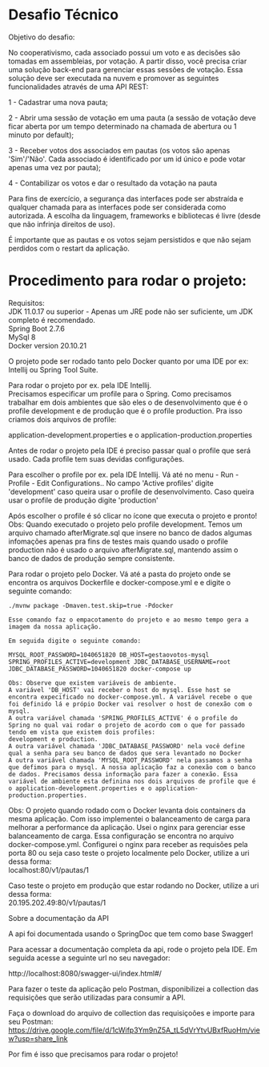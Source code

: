  # Desafio Técnico
   
   Objetivo do desafio: 

   No cooperativismo, cada associado possui um voto e as decisões são tomadas em assembleias, por votação.
   A partir disso, você precisa criar uma solução back-end para gerenciar essas sessões de votação.
   Essa solução deve ser executada na nuvem e promover as seguintes funcionalidades através de uma API REST:

   1 - Cadastrar uma nova pauta;

   2 - Abrir uma sessão de votação em uma pauta (a sessão de votação deve ficar aberta por um tempo
determinado na chamada de abertura ou 1 minuto por default);

   3 - Receber votos dos associados em pautas (os votos são apenas 'Sim'/'Não'. Cada associado é
identificado por um id único e pode votar apenas uma vez por pauta);

   4 - Contabilizar os votos e dar o resultado da votação na pauta

   Para fins de exercício, a segurança das interfaces pode ser abstraída e qualquer chamada para as interfaces
pode ser considerada como autorizada. A escolha da linguagem, frameworks e bibliotecas é livre (desde que
não infrinja direitos de uso).

   É importante que as pautas e os votos sejam persistidos e que não sejam perdidos com o restart da aplicação.
   

   # Procedimento para rodar o projeto: 
   
   Requisitos:  <br>
   JDK 11.0.17 ou superior - Apenas um JRE pode não ser suficiente, um JDK completo é recomendado.  <br>
   Spring Boot 2.7.6  <br>
   MySql 8  <br>
   Docker version 20.10.21  <br>

   
   O projeto pode ser rodado tanto pelo Docker quanto por uma IDE por ex: Intellij ou Spring Tool Suite.
   
   Para rodar o projeto por ex. pela IDE Intellij. <br>
   Precisamos especificar um profile para o Spring. 
   Como precisamos trabalhar em dois ambientes que são eles o de desenvolvimento que é o profile development e de produção que é o profile production.    Pra isso criamos dois arquivos de profile:
   
   application-development.properties e o
   application-production.properties
   
   Antes de rodar o projeto pela IDE é preciso passar qual o profile que será usado. Cada profile tem suas devidas configurações.
   
   Para escolher o profile por ex. pela IDE Intellij. 
   Vá até no menu - Run - Profile - Edit Configurations.. No campo 'Active profiles' digite 'development' caso queira usar o profile de desenvolvimento. 
   Caso queira usar o profile de produção digite 'production'
   
   Após escolher o profile é só clicar no ícone que executa o projeto e pronto!
   Obs: Quando executado o projeto pelo profile development. Temos um arquivo chamado afterMigrate.sql que insere no banco de dados algumas infomações apenas pra fins de testes mais quando usado o profile production não é usado o arquivo afterMigrate.sql, mantendo assim o banco de dados de produção sempre consistente.
    
    
   Para rodar o projeto pelo Docker. Vá até a pasta do projeto onde se encontra os arquivos Dockerfile e docker-compose.yml e e digite o seguinte comando:
    
    ./mvnw package -Dmaven.test.skip=true -Pdocker

    Esse comando faz o empacotamento do projeto e ao mesmo tempo gera a imagem da nossa aplicação.
    
    Em seguida digite o seguinte comando:
    
    MYSQL_ROOT_PASSWORD=1040651820 DB_HOST=gestaovotos-mysql SPRING_PROFILES_ACTIVE=development JDBC_DATABASE_USERNAME=root JDBC_DATABASE_PASSWORD=1040651820 docker-compose up
    
    Obs: Observe que existem variáveis de ambiente. 
    A variável 'DB_HOST' vai receber o host do mysql. Esse host se encontra expecificado no docker-compose.yml. A variável recebe o que foi definido lá e própio Docker vai resolver o host de conexão com o mysql.
    A outra variável chamada 'SPRING_PROFILES_ACTIVE' é o profile do Spring no qual vai rodar o projeto de acordo com o que for passado tendo em vista que existem dois profiles:
    development e production.
    A outra variável chamada 'JDBC_DATABASE_PASSWORD' nela você define qual a senha para seu banco de dados que sera levantado no Docker
    A outra variável chamada 'MYSQL_ROOT_PASSWORD' nela passamos a senha que defimos para o mysql. A nossa aplicação faz a conexão com o banco de dados. Precisamos dessa informação para fazer a conexão. Essa variável de ambiente esta definina nos dois arquivos de profile que é o application-development.properties e o application-production.properties.
    
   Obs: O projeto quando rodado com o Docker levanta dois containers da mesma aplicação. Com isso implementei o balanceamento de carga para melhorar a performance da aplicação. 
   Usei o nginx para gerenciar esse balanceamento de carga. Essa configuração se encontra no arquivo docker-compose.yml. 
   Configurei o nginx para receber as requisões pela porta 80 ou seja caso teste o projeto localmente pelo Docker, utilize a uri dessa forma:  <br>
   localhost:80/v1/pautas/1 <br>

   Caso teste o projeto em produção que estar rodando no Docker, utilize a uri dessa forma: <br>
   20.195.202.49:80/v1/pautas/1 <br>

   
   Sobre a documentação da API
   
   A api foi documentada usando o SpringDoc que tem como base Swagger!
   
   Para acessar a documentação completa da api, rode o projeto pela IDE. Em seguida acesse a seguinte url no seu navegador:
   
   http://localhost:8080/swagger-ui/index.html#/
   
   
   Para fazer o teste da aplicação pelo Postman, disponibilizei a collection das requisições que serão utilizadas para consumir a API.
   
   Faça o download do arquivo de collection das requisiçoões e importe para seu Postman: <br>
   https://drive.google.com/file/d/1cWifp3Ym9nZ5A_tL5dVrYtvUBxfRuoHm/view?usp=share_link
   
 
   Por fim é isso que precisamos para rodar o projeto!
